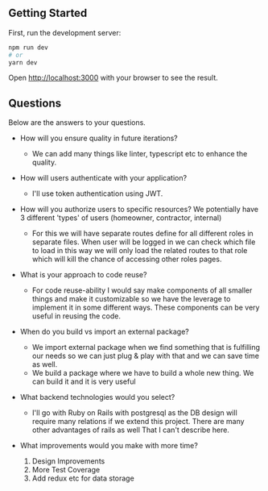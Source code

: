 ## Getting Started

First, run the development server:

```bash
npm run dev
# or
yarn dev
```

Open [http://localhost:3000](http://localhost:3000) with your browser to see the result.

## Questions
Below are the answers to your questions.
- How will you ensure quality in future iterations?

  - We can add many things like linter, typescript etc to enhance the quality.
- How will users authenticate with your application?
  - I'll use token authentication using JWT.
- How will you authorize users to specific resources?
  We potentially have 3 different 'types' of users (homeowner, contractor, internal)
    - For this we will have separate routes define for all different roles in separate files. When user will be logged in we can check which file to load in this way we will only load the related routes to that role which will kill the chance of accessing other roles pages.
- What is your approach to code reuse?
    - For code reuse-ability I would say make components of all smaller things and make it customizable so we have the leverage to implement it in some different ways. These components can be very useful in reusing the code.
- When do you build vs import an external package?
    - We import external package when we find something that is fulfilling our needs so we can just plug & play with that and we can save time as well.
    - We build a package where we have to build a whole new thing. We   can build it and it is very useful 
- What backend technologies would you select?
    - I'll go with Ruby on Rails with postgresql as the DB design will require many relations if we extend this project. There are many other advantages of rails as well That I can't describe here.
- What improvements would you make with more time?
  1. Design Improvements
  2. More Test Coverage
  3. Add redux etc for data storage
